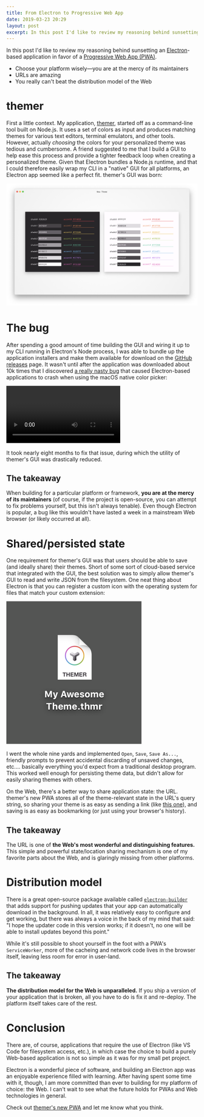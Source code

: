 ```yaml
---
title: From Electron to Progressive Web App
date: 2019-03-23 20:29
layout: post
excerpt: In this post I'd like to review my reasoning behind sunsetting an Electron-based application in favor of a Progressive Web App (PWA).
---
```


In this post I'd like to review my reasoning behind sunsetting an [Electron](https://electronjs.org)-based application in favor of a [Progressive Web App (PWA)](https://developers.google.com/web/progressive-web-apps/).

<div class="tldr">
  <ul>
    <li>Choose your platform wisely—you are at the mercy of its maintainers</li>
    <li>URLs are amazing</li>
    <li>You really can't beat the distribution model of the Web</li>
  </ul>
</div>

# themer

First a little context. My application, [themer](https://github.com/mjswensen/themer), started off as a command-line tool built on Node.js. It uses a set of colors as input and produces matching themes for various text editors, terminal emulators, and other tools. However, actually _choosing_ the colors for your personalized theme was tedious and cumbersome. A friend suggested to me that I build a GUI to help ease this process and provide a tighter feedback loop when creating a personalized theme. Given that Electron bundles a Node.js runtime, and that I could therefore easily wrap my CLI in a "native" GUI for all platforms, an Electron app seemed like a perfect fit. themer's GUI was born:

![themer's electron GUI](/blog/images/themer-gui.png)

# The bug

After spending a good amount of time building the GUI and wiring it up to my CLI running in Electron's Node process, I was able to bundle up the application installers and make them available for download on the [GitHub releases](https://github.com/mjswensen/themer-gui/releases) page. It wasn't until after the application was downloaded about 10k times that I discovered [a really nasty bug](https://github.com/electron/electron/issues/13596) that caused Electron-based applications to crash when using the macOS native color picker:

<video controls autoplay loop>
  <source src="/blog/videos/themer-gui-crash.webm" type="video/webm">
  <source src="/blog/videos/themer-gui-crash.mp4" type="video/mp4">
</video>

It took nearly eight months to fix that issue, during which the utility of themer's GUI was drastically reduced.

## The takeaway

When building for a particular platform or framework, **you are at the mercy of its maintainers** (of course, if the project is open-source, you can attempt to fix problems yourself, but this isn't always tenable). Even though Electron is popular, a bug like this wouldn't have lasted a week in a mainstream Web browser (or likely occurred at all).

# Shared/persisted state

One requirement for themer's GUI was that users should be able to save (and ideally share) their themes. Short of some sort of cloud-based service that integrated with the GUI, the best solution was to simply allow themer's GUI to read and write JSON from the filesystem. One neat thing about Electron is that you can register a custom icon with the operating system for files that match your custom extension:

![themer GUI's custom .thmr file extension and icon](/blog/images/themer-file.png)

I went the whole nine yards and implemented `Open`, `Save`, `Save As...`, friendly prompts to prevent accidental discarding of unsaved changes, etc.... basically everything you'd expect from a traditional desktop program. This worked well enough for persisting theme data, but didn't allow for easily sharing themes with others.

On the Web, there's a better way to share application state: the URL. themer's new PWA stores all of the theme-relevant state in the URL's query string, so sharing your theme is as easy as sending a link (like [this one](https://themer.dev/?colors.dark.accent0=%23CA3E5A&colors.dark.accent1=%23D8843E&colors.dark.accent2=%23EBB062&colors.dark.accent3=%2381A559&colors.dark.accent4=%2342ABAB&colors.dark.accent5=%234496CD&colors.dark.accent6=%239770B2&colors.dark.accent7=%23B35D8D&colors.dark.shade0=%2313222E&colors.dark.shade7=%23ACBECC&activeColorSet=dark&calculateIntermediaryShades.dark=true&calculateIntermediaryShades.light=true)), and saving is as easy as bookmarking (or just using your browser's history).

## The takeaway

The URL is one of **the Web's most wonderful and distinguishing features.** This simple and powerful state/location sharing mechanism is one of my favorite parts about the Web, and is glaringly missing from other platforms.

# Distribution model

There is a great open-source package available called [`electron-builder`](https://www.electron.build/) that adds support for pushing updates that your app can automatically download in the background. In all, it was relatively easy to configure and get working, but there was always a voice in the back of my mind that said: "I hope the updater code in this version works; if it doesn't, no one will be able to install updates beyond this point."

While it's still possible to shoot yourself in the foot with a PWA's `ServiceWorker`, more of the cacheing and network code lives in the browser itself, leaving less room for error in user-land.

## The takeaway

**The distribution model for the Web is unparalleled.** If you ship a version of your application that is broken, all you have to do is fix it and re-deploy. The platform itself takes care of the rest.

# Conclusion

There are, of course, applications that require the use of Electron (like VS Code for filesystem access, etc.), in which case the choice to build a purely Web-based application is not so simple as it was for my small pet project.

Electron is a wonderful piece of software, and building an Electron app was an enjoyable experience filled with learning. After having spent some time with it, though, I am more committed than ever to building for my platform of choice: the Web. I can't wait to see what the future holds for PWAs and Web technologies in general.

Check out [themer's new PWA](https://themer.dev) and let me know what you think.
